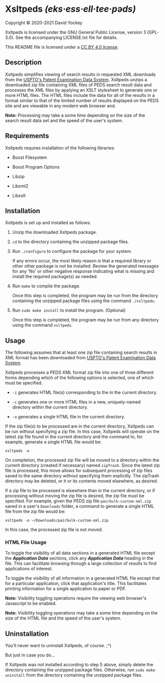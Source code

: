 # Xsltpeds *(eks·ess·ell·tee·pəds)*

Copyright © 2020-2021 David Yockey

Xsltpeds is licensed under the GNU General Public License, version 3 (GPL-3.0). See the accompanying LICENSE.txt file for details.

This README file is licensed under a [CC BY 4.0 license](https://creativecommons.org/licenses/by/4.0/).

## Description

Xsltpeds simplifies viewing of search results in requested XML downloads from the [USPTO's Patent Examination Data System](https://ped.uspto.gov/peds). Xsltpeds unzips a downloaded zip file containing XML files of PEDS search result data and processes the XML files by applying an XSLT stylesheet to generate one or more HTML files. The HTML files include the data for all of the results in a format similar to that of the limited number of results displayed on the PEDS site and are viewable in any modern web browser and.

**Note:** Processing may take a some time depending on the size of the search result data set and the speed of the user's system.

## Requirements

Xsltpeds requires installation of the following libraries:

- Boost Filesystem

- Boost Program Options

- Libzip

- Libxml2

- Libxslt

## Installation

Xsltpeds is set up and installed as follows:

1. Unzip the downloaded Xsltpeds package.

2. `cd` to the directory containing the unzipped package files.

3. Run `./configure` to configure the package for your system.
   
   If any errors occur, the most likely reason is that a required library or other other package is not be installed. Review the generated messages for any 'No' or other negative response indicating what is missing and install the required package(s) as needed.

4. Run `make` to compile the package.
   
   Once this step is completed, the program may be run from the directory containing the unzipped package files using the command `./xsltpeds`.

5. Run `sudo make install` to install the program. (Optional)
   
   Once this step is completed, the program may be run from any directory using the command `xsltpeds`.

## Usage

The following assumes that at least one zip file containing search results in XML format has been downloaded from [USPTO's Patent Examination Data System](https://ped.uspto.gov/peds).

Xsltpeds processes a PEDS XML format zip file into one of three different forms depending which of the following options is selected, one of which must be specified.

- `-i` generates HTML file(s) corresponding to the in the current directory.

- `-c` generates one or more HTML files in a new, uniquely-named directory within the current directory.

- `-o` generates a single HTML file in the current directory.

If the zip file(s) to be processed are in the current directory, Xsltpeds can be run without specifying a zip file. In this case, Xsltpeds will operate on the latest zip file found in the current directory and the command to, for example, generate a single HTML file would be:

   `xsltpeds -o`

On completion, the processed zip file will be moved to a directory within the current directory (created if necessary) named `zipTrash`. Since the latest zip file is processed, this move allows for subsequent processing of zip files saved to the same directory without specifying them explicitly. The zipTrash directory may be deleted, or it or its contents moved elsewhere, as desired.

If a zip file to be processed is elsewhere than in the current directory, or if processing without moving the zip file is desired, the zip file must be specified. For example, given the PEDS zip file `pairbulk-custom-xml.zip` saved in a user's `Downloads` folder, a command to generate a single HTML file from the zip file would be:

   `xsltpeds -o ~/Downloads/pairbulk-custom-xml.zip`

In this case, the processed zip file is not moved.

### HTML File Usage

To toggle the visibility of all data sections in a generated HTML file except the ***Application Data*** sections, click any ***Application Data*** heading in the file. This can facilitate browsing through a large collection of results to find applications of interest.

To toggle the visibility of all information in a generated HTML file except that for a particular application, click that application's title. This facilitates printing information for a single application to paper or PDF.

**Note:** Visibility toggling operations require the viewing web browser's Javascript to be enabled.

**Note:** Visibility toggling operations may take a some time depending on the size of the HTML file and the speed of the user's system.

## Uninstallation

You'll never want to uninstall Xsltpeds, of course. ;^)

But just in case you do...

If Xsltpeds was not installed according to step 5 above, simply delete the directory containing the unzipped package files. Otherwise, run `sudo make uninstall` from the directory containing the unzipped package files.
